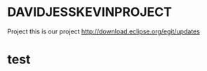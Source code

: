 # DAVIDJESSKEVINPROJECT
Project
this is our project 
http://download.eclipse.org/egit/updates
# test
